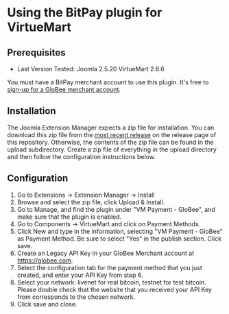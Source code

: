 # Using the BitPay plugin for VirtueMart

## Prerequisites

* Last Version Tested: Joomla 2.5.20 VirtueMart 2.6.6

You must have a BitPay merchant account to use this plugin.  It's free to [sign-up for a GloBee merchant account](https://globee.com).

## Installation
The Joomla Extension Manager expects a zip file for installation. You can download this zip file from the [most recent release](https://github.com/GloBee-Official/virtuemart-plugin/releases/latest) on the release page of this repository. Otherwise, the contents of the zip file can be found in the upload subdirectory. Create a zip file of everything in the upload directory and then follow the configuration instructions below.
 
## Configuration
1. Go to Extensions -> Extension Manager -> Install
2. Browse and select the zip file, click Upload & Install.
3. Go to Manage, and find the plugin under "VM Payment - GloBee", and make sure that the plugin is enabled.
4. Go to Components -> VirtueMart and click on Payment Methods.
5. Click New and type in the information, selecting "VM Payment - GloBee" as Payment Method. Be sure to select "Yes" in the publish section. Click save.
6. Create an Legacy API Key in your GloBee Merchant account at https://globee.com.
7. Select the configuration tab for the payment method that you just created, and enter your API Key from step 6.
8. Select your network: livenet for real bitcoin, testnet for test bitcoin. Please double check that the website that you received your API Key from corresponds to the chosen network. 
9. Click save and close.
